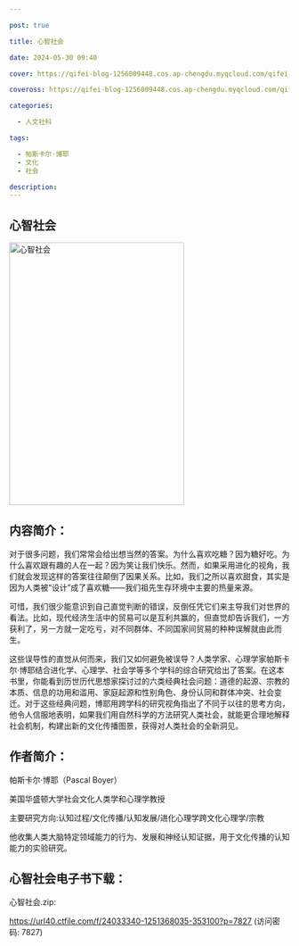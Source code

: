 ```yaml
---

post: true

title: 心智社会

date: 2024-05-30 09:40

cover: https://qifei-blog-1256009448.cos.ap-chengdu.myqcloud.com/qifei-blog/64ccb3401ddac507cc79a13f.jpg

coveross: https://qifei-blog-1256009448.cos.ap-chengdu.myqcloud.com/qifei-blog/64ccb3401ddac507cc79a13f.jpg

categories:

  - 人文社科

tags:

  - 帕斯卡尔·博耶
  - 文化
  - 社会

description:
---
```


## 心智社会

<img alt="心智社会" class="aligncenter loading" data-was-processed="true" decoding="async" fetchpriority="high" height="471" src="https://qifei-blog-1256009448.cos.ap-chengdu.myqcloud.com/qifei-blog/64ccb3401ddac507cc79a13f.jpg" style="cursor: zoom-in;" width="314"/>

## 内容简介：

对于很多问题，我们常常会给出想当然的答案。为什么喜欢吃糖？因为糖好吃。为什么喜欢跟有趣的人在一起？因为笑让我们快乐。然而，如果采用进化的视角，我们就会发现这样的答案往往颠倒了因果关系。比如，我们之所以喜欢甜食，其实是因为人类被“设计”成了喜欢糖——我们祖先生存环境中主要的热量来源。

可惜，我们很少能意识到自己直觉判断的错误，反倒任凭它们来主导我们对世界的看法。比如，现代经济生活中的贸易可以是互利共赢的，但直觉却告诉我们，一方获利了，另一方就一定吃亏，对不同群体、不同国家间贸易的种种误解就由此而生。

这些误导性的直觉从何而来，我们又如何避免被误导？人类学家、心理学家帕斯卡尔·博耶结合进化学、心理学、社会学等多个学科的综合研究给出了答案。在这本书里，你能看到历世历代思想家探讨过的六类经典社会问题：道德的起源、宗教的本质、信息的功用和滥用、家庭起源和性别角色、身份认同和群体冲突、社会变迁。对于这些经典问题，博耶用跨学科的研究视角指出了不同于以往的思考方向，他令人信服地表明，如果我们用自然科学的方法研究人类社会，就能更合理地解释社会机制，构建出新的文化传播图景，获得对人类社会的全新洞见。

## 作者简介：

帕斯卡尔·博耶（Pascal Boyer）

美国华盛顿大学社会文化人类学和心理学教授

主要研究方向:认知过程/文化传播/认知发展/进化心理学跨文化心理学/宗教

他收集人类大脑特定领域能力的行为、发展和神经认知证据，用于文化传播的认知能力的实验研究。

## 心智社会电子书下载：

心智社会.zip: 

https://url40.ctfile.com/f/24033340-1251368035-353100?p=7827 (访问密码: 7827)
